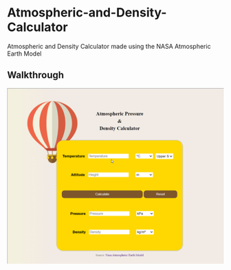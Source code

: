 # Atmospheric-and-Density-Calculator
Atmospheric and Density Calculator made using the NASA Atmospheric Earth Model

## Walkthrough
![](Atmos.gif)

